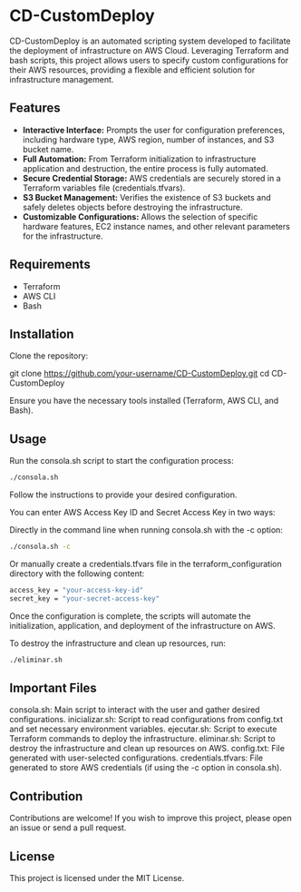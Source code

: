 # CD-CustomDeploy

CD-CustomDeploy is an automated scripting system developed to facilitate the deployment of infrastructure on AWS Cloud. Leveraging Terraform and bash scripts, this project allows users to specify custom configurations for their AWS resources, providing a flexible and efficient solution for infrastructure management.

## Features

- **Interactive Interface:** Prompts the user for configuration preferences, including hardware type, AWS region, number of instances, and S3 bucket name.
- **Full Automation:** From Terraform initialization to infrastructure application and destruction, the entire process is fully automated.
- **Secure Credential Storage:** AWS credentials are securely stored in a Terraform variables file (credentials.tfvars).
- **S3 Bucket Management:** Verifies the existence of S3 buckets and safely deletes objects before destroying the infrastructure.
- **Customizable Configurations:** Allows the selection of specific hardware features, EC2 instance names, and other relevant parameters for the infrastructure.

## Requirements

- Terraform
- AWS CLI
- Bash

## Installation

Clone the repository:

git clone https://github.com/your-username/CD-CustomDeploy.git
cd CD-CustomDeploy

Ensure you have the necessary tools installed (Terraform, AWS CLI, and Bash).

## Usage
Run the consola.sh script to start the configuration process:

```bash
./consola.sh
```

Follow the instructions to provide your desired configuration.

You can enter AWS Access Key ID and Secret Access Key in two ways:

Directly in the command line when running consola.sh with the -c option:

```bash
./consola.sh -c
```

Or manually create a credentials.tfvars file in the terraform_configuration directory with the following content:

```bash
access_key = "your-access-key-id"
secret_key = "your-secret-access-key"
```

Once the configuration is complete, the scripts will automate the initialization, application, and deployment of the infrastructure on AWS.

To destroy the infrastructure and clean up resources, run:

```bash
./eliminar.sh
```

## Important Files
consola.sh: Main script to interact with the user and gather desired configurations.
inicializar.sh: Script to read configurations from config.txt and set necessary environment variables.
ejecutar.sh: Script to execute Terraform commands to deploy the infrastructure.
eliminar.sh: Script to destroy the infrastructure and clean up resources on AWS.
config.txt: File generated with user-selected configurations.
credentials.tfvars: File generated to store AWS credentials (if using the -c option in consola.sh).

## Contribution
Contributions are welcome! If you wish to improve this project, please open an issue or send a pull request.

## License
This project is licensed under the MIT License.
